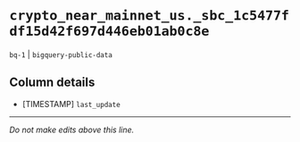 # `crypto_near_mainnet_us._sbc_1c5477fdf15d42f697d446eb01ab0c8e`
`bq-1` | `bigquery-public-data`

## Column details
* [TIMESTAMP] `last_update`

-------------------------------------------------------------------------------
*Do not make edits above this line.*
